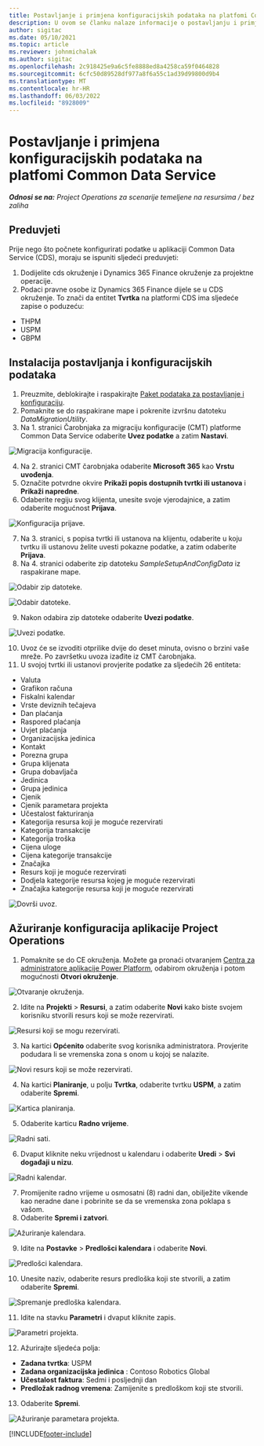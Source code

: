 ```yaml
---
title: Postavljanje i primjena konfiguracijskih podataka na platfomi Common Data Service
description: U ovom se članku nalaze informacije o postavljanju i primjeni konfiguracijskih podataka u operacijama programa Project.
author: sigitac
ms.date: 05/10/2021
ms.topic: article
ms.reviewer: johnmichalak
ms.author: sigitac
ms.openlocfilehash: 2c918425e9a6c5fe8888ed8a4258ca59f0464828
ms.sourcegitcommit: 6cfc50d89528df977a8f6a55c1ad39d99800d9b4
ms.translationtype: MT
ms.contentlocale: hr-HR
ms.lasthandoff: 06/03/2022
ms.locfileid: "8928009"
---
```

# <a name="set-up-and-apply-configuration-data-in-the-common-data-service"></a>Postavljanje i primjena konfiguracijskih podataka na platfomi Common Data Service 

_**Odnosi se na:** Project Operations za scenarije temeljene na resursima / bez zaliha_



## <a name="prerequisites"></a>Preduvjeti

Prije nego što počnete konfigurirati podatke u aplikaciji Common Data Service (CDS), moraju se ispuniti sljedeći preduvjeti:

1.  Dodijelite cds okruženje i Dynamics 365 Finance okruženje za projektne operacije.
2.  Podaci pravne osobe iz Dynamics 365 Finance dijele se u CDS okruženje. To znači da entitet **Tvrtka** na platformi CDS ima sljedeće zapise o poduzeću:
  - THPM
  - USPM
  - GBPM

## <a name="install-setup-and-configuration-data"></a>Instalacija postavljanja i konfiguracijskih podataka

1. Preuzmite, deblokirajte i raspakirajte [Paket podataka za postavljanje i konfiguraciju](https://download.microsoft.com/download/e/2/d/e2da6c98-d5dd-450c-aabe-fd6bf2ba374b/ProjOpsSampleSetupData-%20Integrated%20Latest.zip).
2. Pomaknite se do raspakirane mape i pokrenite izvršnu datoteku *DataMigrationUtility*.
3. Na 1. stranici Čarobnjaka za migraciju konfiguracije (CMT) platforme Common Data Service odaberite **Uvez podatke** a zatim **Nastavi**.

![Migracija konfiguracije.](./media/1ConfigurationMigration.png)

4. Na 2. stranici CMT čarobnjaka odaberite **Microsoft 365** kao **Vrstu uvođenja**.
5. Označite potvrdne okvire **Prikaži popis dostupnih tvrtki ili ustanova** i **Prikaži napredne**.
6. Odaberite regiju svog klijenta, unesite svoje vjerodajnice, a zatim odaberite mogućnost **Prijava**.

![Konfiguracija prijave.](./media/2ConfigurationSignin.png)

7. Na 3. stranici, s popisa tvrtki ili ustanova na klijentu, odaberite u koju tvrtku ili ustanovu želite uvesti pokazne podatke, a zatim odaberite **Prijava**.
8. Na 4. stranici odaberite zip datoteku *SampleSetupAndConfigData* iz raspakirane mape.

![Odabir zip datoteke.](./media/3ZipFile.png)

![Odabir datoteke.](./media/4SelectAFile.png)

9. Nakon odabira zip datoteke odaberite **Uvezi podatke**.

![Uvezi podatke.](./media/5ImportData.png)

10. Uvoz će se izvoditi otprilike dvije do deset minuta, ovisno o brzini vaše mreže. Po završetku uvoza izađite iz CMT čarobnjaka. 
11. U svojoj tvrtki ili ustanovi provjerite podatke za sljedećih 26 entiteta:

  - Valuta
  - Grafikon računa
  - Fiskalni kalendar
  - Vrste deviznih tečajeva
  - Dan plaćanja
  - Raspored plaćanja
  - Uvjet plaćanja
  - Organizacijska jedinica
  - Kontakt
  - Porezna grupa
  - Grupa klijenata
  - Grupa dobavljača
  - Jedinica
  - Grupa jedinica
  - Cjenik
  - Cjenik parametara projekta
  - Učestalost fakturiranja
  - Kategorija resursa koji je moguće rezervirati
  - Kategorija transakcije
  - Kategorija troška
  - Cijena uloge
  - Cijena kategorije transakcije
  - Značajka
  - Resurs koji je moguće rezervirati
  - Dodjela kategorije resursa kojeg je moguće rezervirati
  - Značajka kategorije resursa koji je moguće rezervirati

![Dovrši uvoz.](./media/6CompleteImport.png)

## <a name="update-project-operations-configurations"></a>Ažuriranje konfiguracija aplikacije Project Operations

1. Pomaknite se do CE okruženja. Možete ga pronaći otvaranjem [Centra za administratore aplikacije Power Platform](https://admin.powerplatform.microsoft.com/environments), odabirom okruženja i potom mogućnosti **Otvori okruženje**. 

![Otvaranje okruženja.](./media/7OpenEnvironment.png)

2. Idite na **Projekti** > **Resursi**, a zatim odaberite **Novi** kako biste svojem korisniku stvorili resurs koji se može rezervirati.

![Resursi koji se mogu rezervirati.](./media/8BookableResources.png)

3. Na kartici **Općenito** odaberite svog korisnika administratora. Provjerite podudara li se vremenska zona s onom u kojoj se nalazite. 

![Novi resurs koji se može rezervirati.](./media/9NewBookableResource.png)

4. Na kartici **Planiranje**, u polju **Tvrtka**, odaberite tvrtku **USPM**, a zatim odaberite **Spremi**. 

![Kartica planiranja.](./media/10SchedulingTab.png)

5. Odaberite karticu **Radno vrijeme**.  

![Radni sati.](./media/11WorkHours.png)

6. Dvaput kliknite neku vrijednost u kalendaru i odaberite **Uredi** > **Svi događaji u nizu**. 

![Radni kalendar.](./media/12WorkCalendar.png)

7. Promijenite radno vrijeme u osmosatni (8) radni dan, obilježite vikende kao neradne dane i pobrinite se da se vremenska zona poklapa s vašom. 
8. Odaberite **Spremi i zatvori**.

![Ažuriranje kalendara.](./media/13UpdateCalendar.png)

9. Idite na **Postavke** > **Predlošci kalendara** i odaberite **Novi**.
 
 ![Predlošci kalendara.](./media/14CalendarTemplates.png)
 
 10. Unesite naziv, odaberite resurs predloška koji ste stvorili, a zatim odaberite **Spremi**. 
 
 ![Spremanje predloška kalendara.](./media/15SaveCalendarTemplate.png)
 
 11. Idite na stavku **Parametri** i dvaput kliknite zapis. 
 
 ![Parametri projekta.](./media/16ProjectParameters.png)
 
12. Ažurirajte sljedeća polja:

 - **Zadana tvrtka**: USPM
 - **Zadana organizacijska jedinica** : Contoso Robotics Global
 - **Učestalost faktura**: Sedmi i posljednji dan
 - **Predložak radnog vremena**: Zamijenite s predloškom koji ste stvorili.

13. Odaberite **Spremi**. 

![Ažuriranje parametara projekta.](./media/17UpdatedProjectParameters.png)


[!INCLUDE[footer-include](../includes/footer-banner.md)]

